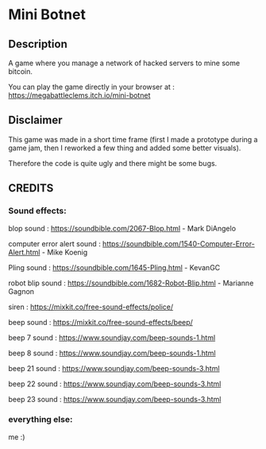 # Mini Botnet

## Description

A game where you manage a network of hacked servers to mine some bitcoin.

You can play the game directly in your browser at : https://megabattleclems.itch.io/mini-botnet

## Disclaimer

This game was made in a short time frame (first I made a prototype during a game jam, then I reworked a few thing and added some better visuals).

Therefore the code is quite ugly and there might be some bugs.

## CREDITS

### Sound  effects:

blop sound : https://soundbible.com/2067-Blop.html - Mark DiAngelo

computer error alert sound : https://soundbible.com/1540-Computer-Error-Alert.html - Mike Koenig

Pling sound : https://soundbible.com/1645-Pling.html - KevanGC

robot blip sound : https://soundbible.com/1682-Robot-Blip.html - Marianne Gagnon

siren : https://mixkit.co/free-sound-effects/police/

beep sound : https://mixkit.co/free-sound-effects/beep/

beep 7 sound : https://www.soundjay.com/beep-sounds-1.html

beep 8 sound : https://www.soundjay.com/beep-sounds-1.html

beep 21 sound : https://www.soundjay.com/beep-sounds-3.html

beep 22 sound : https://www.soundjay.com/beep-sounds-3.html

beep 23 sound : https://www.soundjay.com/beep-sounds-3.html


### everything else:

me :)
